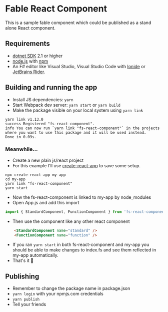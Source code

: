 # Fable React Component

This is a sample fable component which could be published as a stand alone React component. 

## Requirements
* [dotnet SDK](https://www.microsoft.com/net/download/core) 2.1 or higher
* [node.js](https://nodejs.org) with [npm](https://www.npmjs.com/)
* An F# editor like Visual Studio, Visual Studio Code with [Ionide](http://ionide.io/) or [JetBrains Rider](https://www.jetbrains.com/rider/).

## Building and running the app

* Install JS dependencies: `yarn`
* Start Webpack dev server: `yarn start` or `yarn build`
* Make the package visible on your local system using `yarn link`
```
yarn link v1.13.0
success Registered "fs-react-component".
info You can now run `yarn link "fs-react-component"` in the projects where you want to use this package and it will be used instead.
Done in 0.09s.
```

### Meanwhile...

* Create a new plain js/react project
* For this example I'll use [create-react-app](https://facebook.github.io/create-react-app/) to save some setup.

```
npx create-react-app my-app
cd my-app
yarn link "fs-react-component"
yarn start
```

* Now the fs-react-component is linked to my-app by node_modules
* Open App.js and add this import
```javascript
import { StandardComponent, FunctionComponent } from 'fs-react-component'
```
* Then use the component like any other react component
```html
    <StandardComponent name="standard" />
    <FunctionComponent name="function" />
```
* If you ran `yarn start` in both fs-react-component and my-app you should be able to make changes to index.fs and see them reflected in my-app automatically.
* That's it 🎉

## Publishing
* Remember to change the package name in package.json
* `yarn login` with your npmjs.com credentials
* `yarn publish`
* Tell your friends